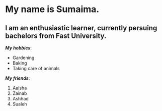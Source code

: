 # My name is Sumaima.
## I am an enthusiastic learner, currently persuing bachelors from Fast University. 

**_My hobbies_**:
- Gardening
- Baking
- Taking care of animals

**_My friends_**:
1. Aaisha
2. Zainab
3. Ashhad
4. Sualeh
